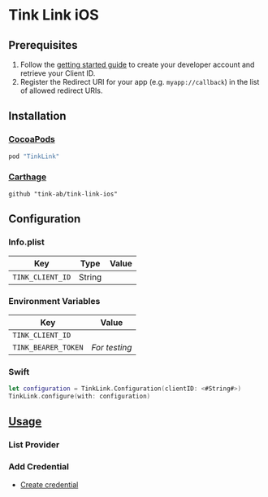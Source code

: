 # Tink Link iOS

## Prerequisites
1. Follow the [getting started guide](https://docs.tink.com/resources/getting-started/set-up-your-account) to create your developer account and retrieve your Client ID.
2. Register the Redirect URI for your app (e.g. `myapp://callback`) in the list of allowed redirect URIs.

## Installation

### [CocoaPods](https://cocoapods.org)
```ruby
pod "TinkLink"
```

### [Carthage](https://github.com/Carthage/Carthage)
```ogdl
github "tink-ab/tink-link-ios"
```

## Configuration

### Info.plist
Key | Type | Value
--- | ---- | -----
`TINK_CLIENT_ID` | String |

### Environment Variables
Key | Value
--- | -----
`TINK_CLIENT_ID` | 
`TINK_BEARER_TOKEN` | *For testing*

### Swift
```swift
let configuration = TinkLink.Configuration(clientID: <#String#>)
TinkLink.configure(with: configuration)
```

## [Usage](https://github.com/tink-ab/tink-link-ios/blob/master/USAGE.md)
### List Provider

### Add Credential
- [Create credential](https://github.com/tink-ab/tink-link-ios/blob/master/USAGE.md#add-credential)
